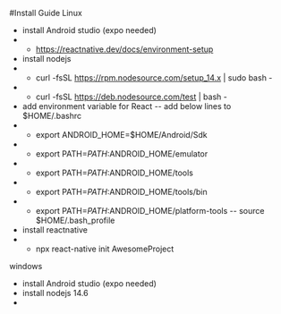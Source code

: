 #Install Guide
Linux
  - install Android studio (expo needed)
  - - https://reactnative.dev/docs/environment-setup
  - install nodejs
  - - curl -fsSL https://rpm.nodesource.com/setup_14.x | sudo bash -
  - - curl -fsSL https://deb.nodesource.com/test | bash -
  - add environment variable for React
  -- add below lines to $HOME/.bashrc
  - - export ANDROID_HOME=$HOME/Android/Sdk
  - - export PATH=$PATH:$ANDROID_HOME/emulator
  - - export PATH=$PATH:$ANDROID_HOME/tools
  - - export PATH=$PATH:$ANDROID_HOME/tools/bin
  - - export PATH=$PATH:$ANDROID_HOME/platform-tools
  -- source $HOME/.bash_profile
  - install reactnative
  - - npx react-native init AwesomeProject

windows
  - install Android studio (expo needed)
  - install nodejs 14.6
  -  
